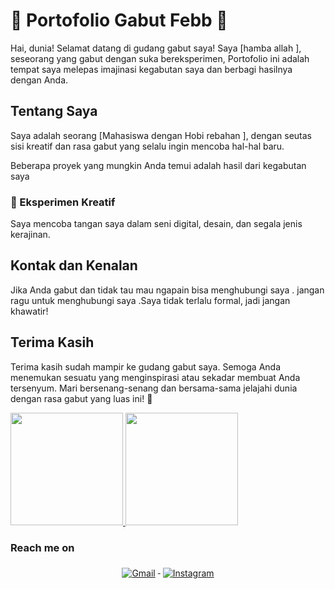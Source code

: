 # 🚀 Portofolio Gabut Febb 🤟

Hai, dunia! Selamat datang di gudang gabut saya! Saya [hamba allah ], seseorang yang gabut dengan suka bereksperimen, Portofolio ini adalah tempat saya melepas imajinasi kegabutan saya  dan berbagi hasilnya dengan Anda.

## Tentang Saya

Saya adalah seorang [Mahasiswa dengan Hobi rebahan ], dengan seutas sisi kreatif dan rasa gabut yang selalu ingin mencoba hal-hal baru.

Beberapa proyek yang mungkin Anda temui adalah hasil dari kegabutan saya 

### 🎨 Eksperimen Kreatif

Saya mencoba tangan saya dalam seni digital, desain, dan segala jenis kerajinan. 

## Kontak dan Kenalan

Jika Anda gabut dan tidak tau mau ngapain bisa menghubungi saya . jangan ragu untuk menghubungi saya .Saya tidak terlalu formal, jadi jangan khawatir!

## Terima Kasih

Terima kasih sudah mampir ke gudang gabut saya. Semoga Anda menemukan sesuatu yang menginspirasi atau sekadar membuat Anda tersenyum. Mari bersenang-senang dan bersama-sama jelajahi dunia dengan rasa gabut yang luas ini! 🎉

<p align="left">
<a href="https://github.com/penuliscode">
  <img height="180em" src="https://github-readme-stats-eight-theta.vercel.app/api?username=KrisnaFb9&show_icons=true&theme=algolia&include_all_commits=true&count_private=true"/>
  <img height="180em" src="https://github-readme-stats-eight-theta.vercel.app/api/top-langs/?username=KrisnaFb9&layout=compact&theme=algolia"/>
</a>
</p>

### Reach me on

<div align="center">
  <a href="mailto:krisnafebss@gmail.com">
    <img src="https://img.icons8.com/color/48/000000/gmail.png" alt="Gmail" style="vertical-align:top; margin:6px 4px">
  </a>
  <a href="https://www.instagram.com/krisna.febss/">
    <img src="https://img.icons8.com/fluent/48/000000/instagram-new.png" alt="Instagram" style="vertical-align:top; margin:6px 4px">
  </a>
</div>


